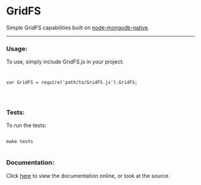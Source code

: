 # GridFS

Simple GridFS capabilities built on [node-mongodb-native](https://github.com/christkv/node-mongodb-native "node-mongodb-native").
 
* * *

### Usage:

To use, simply include GridFS.js in your project:
<code>
<pre>
var GridFS = require('path/to/GridFS.js').GridFS;
</pre>
</code>

### Tests:

To run the tests:
<pre>
<code>
make tests
</code>
</pre>

### Documentation:

Click [here](http://siddmahen.github.com/GridFS) to view the documentation online, or look at the source.
